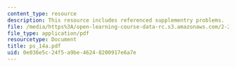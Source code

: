 ```yaml
---
content_type: resource
description: This resource includes referenced supplementry problems.
file: /media/https%3A/open-learning-course-data-rc.s3.amazonaws.com/2-20-marine-hydrodynamics-13-021-spring-2005/0e036e5c24f5a9be46248200917e6a7e_ps_14a.pdf
file_type: application/pdf
resourcetype: Document
title: ps_14a.pdf
uid: 0e036e5c-24f5-a9be-4624-8200917e6a7e
---
```

